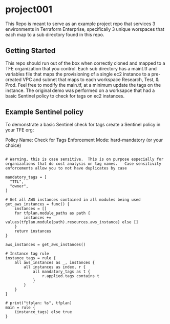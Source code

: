 # project001
This Repo is meant to serve as an example project repo that services 3 environments in Terraform Enterprise, specifically 3 unique worspaces that each map to a sub directory found in this repo. 

## Getting Started
This repo should run out of the box when correctly cloned and mapped to a TFE organization that you control.  Each sub directory has a maint.tf and variables file that maps the provisioning of a single ec2 instance to a pre-created VPC and subnet that maps to each workspace Research, Test, & Prod.  Feel free to modify the main.tf, at a minimum update the tags on the instance.  The original demo was performed on a worksapce that had a basic Sentinel policy to check for tags on ec2 instances.  

## Example Sentinel policy
To demonstrate a basic Sentinel check for tags create a Sentinel policy in your TFE org:  

Policy Name: Check for Tags
Enforcement Mode: hard-mandatory (or your choice)  

```import "tfplan"

# Warning, this is case sensitive.  This is on purpose especially for organizations that do cost analysis on tag names.   Case sensitivity enforcements allow you to not have duplicates by case

mandatory_tags = [
  "TTL",
  "owner",
]

# Get all AWS instances contained in all modules being used
get_aws_instances = func() {
    instances = []
    for tfplan.module_paths as path {
        instances += values(tfplan.module(path).resources.aws_instance) else []
    }
    return instances
}

aws_instances = get_aws_instances()

# Instance tag rule
instance_tags = rule {
    all aws_instances as _, instances {
    	all instances as index, r {
            all mandatory_tags as t {
                r.applied.tags contains t
            }
        }
    }
}

# print("tfplan: %s", tfplan)
main = rule {
    (instance_tags) else true
}
```
